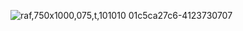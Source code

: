 ![raf,750x1000,075,t,101010 01c5ca27c6-4123730707](https://github.com/cokefis/BarryChristmas/assets/167396466/7c51ba30-1108-4c7b-8bd4-a037ffc5d1e4)
